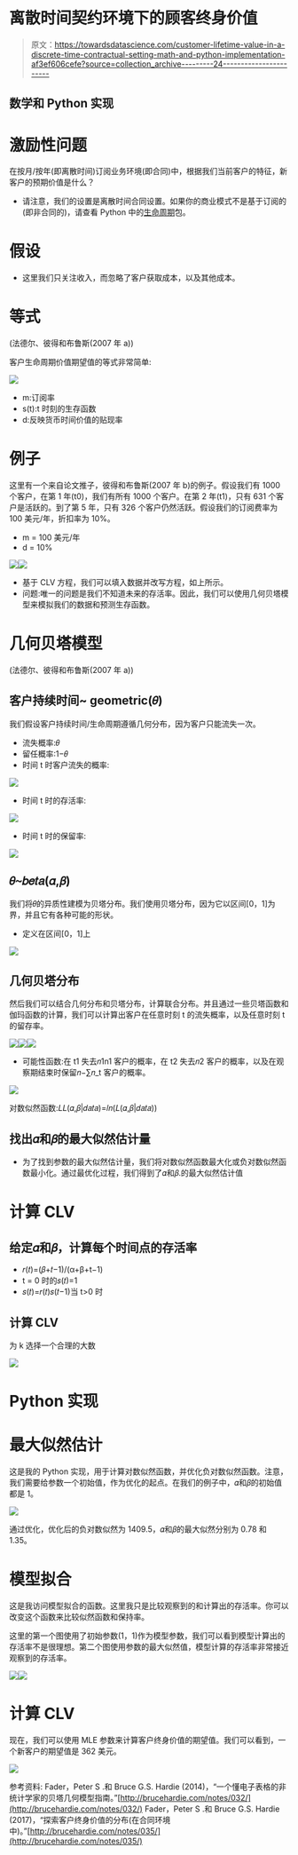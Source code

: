 # 离散时间契约环境下的顾客终身价值

> 原文：<https://towardsdatascience.com/customer-lifetime-value-in-a-discrete-time-contractual-setting-math-and-python-implementation-af3ef606cefe?source=collection_archive---------24----------------------->

## 数学和 Python 实现

# 激励性问题

在按月/按年(即离散时间)订阅业务环境(即合同)中，根据我们当前客户的特征，新客户的预期价值是什么？

*   请注意，我们的设置是离散时间合同设置。如果你的商业模式不是基于订阅的(即非合同的)，请查看 Python 中的[生命周期](https://lifetimes.readthedocs.io/en/latest/?badge=latest)包。

# 假设

*   这里我们只关注收入，而忽略了客户获取成本，以及其他成本。

# 等式

(法德尔、彼得和布鲁斯(2007 年 a))

客户生命周期价值期望值的等式非常简单:

![](img/f3b8c7cbbf4e18c2dca1ab5fb71b4307.png)

*   m:订阅率
*   s(t):t 时刻的生存函数
*   d:反映货币时间价值的贴现率

# 例子

这里有一个来自论文推子，彼得和布鲁斯(2007 年 b)的例子。假设我们有 1000 个客户，在第 1 年(t0)，我们有所有 1000 个客户。在第 2 年(t1)，只有 631 个客户是活跃的。到了第 5 年，只有 326 个客户仍然活跃。假设我们的订阅费率为 100 美元/年，折扣率为 10%。

*   m = 100 美元/年
*   d = 10%

![](img/3ca85c7b0248c175fd25de92a15917af.png)![](img/e5612a19e0aeb2f920c7bbbce9c34a8e.png)

*   基于 CLV 方程，我们可以填入数据并改写方程，如上所示。
*   问题:唯一的问题是我们不知道未来的存活率。因此，我们可以使用几何贝塔模型来模拟我们的数据和预测生存函数。

# 几何贝塔模型

(法德尔、彼得和布鲁斯(2007 年 a))

## 客户持续时间~ geometric(𝜃)

我们假设客户持续时间/生命周期遵循几何分布，因为客户只能流失一次。

*   流失概率:𝜃
*   留任概率:1−𝜃
*   时间 t 时客户流失的概率:

![](img/07ceff0f192c993f928463e2bfd64b8c.png)

*   时间 t 时的存活率:

![](img/0923292d16220571a1afd64bd91ed0dd.png)

*   时间 t 时的保留率:

![](img/2189e176e7f0a5c0092867346a2ab2c7.png)

## 𝜃∼𝑏𝑒𝑡𝑎(𝛼,𝛽)

我们将𝜃的异质性建模为贝塔分布。我们使用贝塔分布，因为它以区间[0，1]为界，并且它有各种可能的形状。

*   定义在区间[0，1]上

![](img/e60e619014eb81e11099c8c32cefc739.png)

## 几何贝塔分布

然后我们可以结合几何分布和贝塔分布，计算联合分布。并且通过一些贝塔函数和伽玛函数的计算，我们可以计算出客户在任意时刻 t 的流失概率，以及任意时刻 t 的留存率。

![](img/c6024e6df4851399b7e662368ab3017d.png)![](img/5af2e8ba985cdb965b36fca954ce5343.png)![](img/e5679ae6b21ecbbcbddb82ed353b161a.png)

*   可能性函数:在 t1 失去𝑛1n1 客户的概率，在 t2 失去𝑛2 客户的概率，以及在观察期结束时保留𝑛−∑𝑛_t 客户的概率。

![](img/bf23170750717454186b35fa19d18d9b.png)

对数似然函数:𝐿𝐿(𝛼,𝛽|𝑑𝑎𝑡𝑎)=𝑙𝑛(𝐿(𝛼,𝛽|𝑑𝑎𝑡𝑎))

## 找出𝛼和𝛽的最大似然估计量

*   为了找到参数的最大似然估计量，我们将对数似然函数最大化或负对数似然函数最小化。通过最优化过程，我们得到了𝛼和𝛽.的最大似然估计值

# 计算 CLV

## 给定𝛼和𝛽，计算每个时间点的存活率

*   𝑟(𝑡)=(𝛽+𝑡−1)/(α+β+t−1)
*   t = 0 时的𝑠(𝑡)=1
*   𝑠(𝑡)=𝑟(𝑡)𝑠(𝑡−1)当 t>0 时

## 计算 CLV

为 k 选择一个合理的大数

![](img/bbc048b2684a02de11a9e705983f3307.png)

# Python 实现

# 最大似然估计

这是我的 Python 实现，用于计算对数似然函数，并优化负对数似然函数。注意，我们需要给参数一个初始值，作为优化的起点。在我们的例子中，𝛼和𝛽的初始值都是 1。

![](img/6f6d195d60371396b70d49bb1aea4964.png)

通过优化，优化后的负对数似然为 1409.5，𝛼和𝛽的最大似然分别为 0.78 和 1.35。

# 模型拟合

这是我访问模型拟合的函数。这里我只是比较观察到的和计算出的存活率。你可以改变这个函数来比较似然函数和保持率。

这里的第一个图使用了初始参数(1，1)作为模型参数，我们可以看到模型计算出的存活率不是很理想。第二个图使用参数的最大似然值，模型计算的存活率非常接近观察到的存活率。

![](img/1ce8d296f9e353c3ba97048453dbe408.png)![](img/ed2ced4f8ed0a41f7f0b6ed6b62e9ec2.png)

# 计算 CLV

现在，我们可以使用 MLE 参数来计算客户终身价值的期望值。我们可以看到，一个新客户的期望值是 362 美元。

![](img/7d8da68644b1ab9fc8230eb996955fda.png)

参考资料:
Fader，Peter S .和 Bruce G.S. Hardie (2014)，“一个懂电子表格的非统计学家的贝塔几何模型指南。”[http://brucehardie.com/notes/032/](http://brucehardie.com/notes/032/)
Fader，Peter S .和 Bruce G.S. Hardie (2017)，“探索客户终身价值的分布(在合同环境中)。”[http://brucehardie.com/notes/035/](http://brucehardie.com/notes/035/)